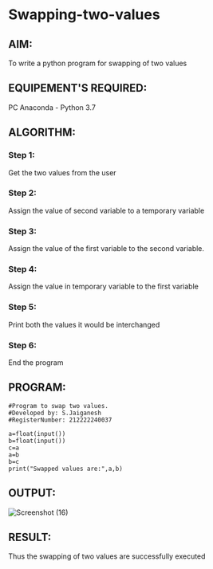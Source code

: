 # Swapping-two-values
## AIM:
To write a python program for swapping of two values
## EQUIPEMENT'S REQUIRED: 
PC
Anaconda - Python 3.7
## ALGORITHM: 
### Step 1:
Get the two values from the user
### Step 2: 
Assign the value of second variable to a temporary variable 
### Step 3: 
Assign the value of the first variable to the second variable.
### Step 4:  
Assign the value in temporary variable to the first variable
### Step 5: 
Print both the values it would be interchanged
### Step 6: 
End the program
## PROGRAM:
```
#Program to swap two values.
#Developed by: S.Jaiganesh
#RegisterNumber: 212222240037

a=float(input())
b=float(input())
c=a
a=b
b=c
print("Swapped values are:",a,b)

```
## OUTPUT:
![Screenshot (16)](https://user-images.githubusercontent.com/118657189/227697553-85fd0b62-a14f-445d-b71a-a906f4a05aff.png)




## RESULT:
Thus the swapping of two values are successfully executed



